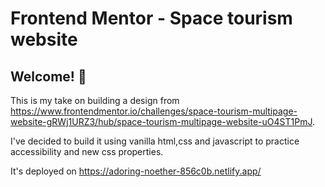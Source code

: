 # Frontend Mentor - Space tourism website

## Welcome! 👋

This is my take on building a design from  https://www.frontendmentor.io/challenges/space-tourism-multipage-website-gRWj1URZ3/hub/space-tourism-multipage-website-uO4ST1PmJ.

I've decided to build it using vanilla html,css and javascript to practice accessibility and new css properties.

It's deployed on https://adoring-noether-856c0b.netlify.app/ 
